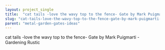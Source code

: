 ```yaml
---
layout: project_single
title:  "cat tails -love the wavy top to the fence- Gate by Mark Puigmarti - Gardening Rustic"
slug: "cat-tails-love-the-wavy-top-to-the-fence-gate-by-mark-puigmarti-gardening"
parent: "metal-garden-gates-ideas"
---
```

cat tails -love the wavy top to the fence- Gate by Mark Puigmarti - Gardening Rustic